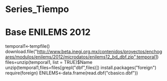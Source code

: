 # Series_Tiempo

# Base ENILEMS 2012

temporal1<-tempfile()
download.file("http://www.beta.inegi.org.mx/contenidos/proyectos/enchogares/modulos/enilems/2012/microdatos/enilems12_bd_dbf.zip",temporal1)
files=unzip(temporal1, list = TRUE)$Name
unzip(temporal1,files=files[grepl("dbf",files)])
install.packages("foreign")
require(foreign)
ENILEMS<-data.frame(read.dbf("cbasico.dbf"))
